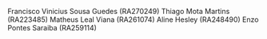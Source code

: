 Francisco Vinicius Sousa Guedes (RA270249)
Thiago Mota Martins (RA223485)
Matheus Leal Viana (RA261074)
Aline Hesley (RA248490)
Enzo Pontes Saraiba  (RA259114)